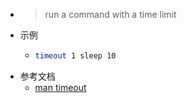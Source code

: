 - > run a command with a time limit
- 示例
	- ```bash
	  timeout 1 sleep 10
	  ```
- 参考文档
	- [man timeout](https://man7.org/linux/man-pages/man1/timeout.1.html)